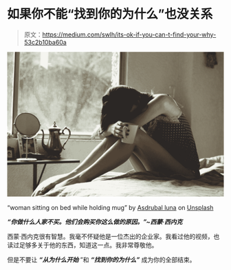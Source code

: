 # 如果你不能“找到你的为什么”也没关系

> 原文：<https://medium.com/swlh/its-ok-if-you-can-t-find-your-why-53c2b10ba60a>

![](img/37e994d7257c142c9d7c87dfbbf77f68.png)

“woman sitting on bed while holding mug” by [Asdrubal luna](https://unsplash.com/@infectedluna?utm_source=medium&utm_medium=referral) on [Unsplash](https://unsplash.com?utm_source=medium&utm_medium=referral)

***“你做什么人家不买。他们会购买你这么做的原因。”~西蒙·西内克***

西蒙·西内克很有智慧。我毫不怀疑他是一位杰出的企业家。我看过他的视频，也读过足够多关于他的东西，知道这一点。我非常尊敬他。

但是不要让 ***“从为什么开始*** ”和 ***“找到你的为什么”*** 成为你的全部结束。